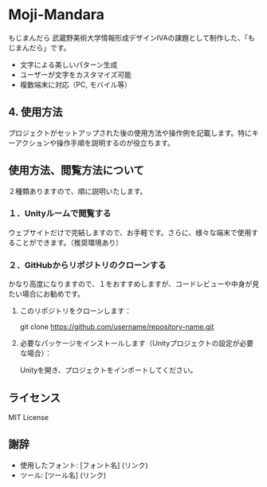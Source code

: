 # Moji-Mandara
もじまんだら
武蔵野美術大学情報形成デザインⅣAの課題として制作した、「もじまんだら」です。
- 文字による美しいパターン生成
- ユーザーが文字をカスタマイズ可能
- 複数端末に対応（PC, モバイル等）

## 4. **使用方法**
プロジェクトがセットアップされた後の使用方法や操作例を記載します。特にキーアクションや操作手順を説明するのが役立ちます。



## 使用方法、閲覧方法について
２種類ありますので、順に説明いたします。
### １．Unityルームで閲覧する
ウェブサイトだけで完結しますので、お手軽です。さらに、様々な端末で使用することができます。（推奨環境あり）

### ２．GitHubからリポジトリのクローンする
かなり高度になりますので、１をおすすめしますが、コードレビューや中身が見たい場合にお勧めです。

1. このリポジトリをクローンします：

    git clone https://github.com/username/repository-name.git
  
2. 必要なパッケージをインストールします（Unityプロジェクトの設定が必要な場合）：

    Unityを開き、プロジェクトをインポートしてください。


## ライセンス
MIT License
## 謝辞
- 使用したフォント: [フォント名] (リンク)
- ツール: [ツール名] (リンク)
